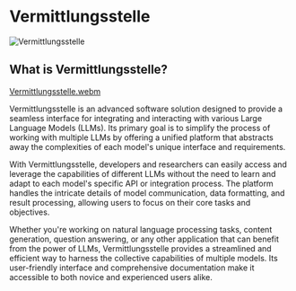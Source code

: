 # Vermittlungsstelle

![Vermittlungsstelle](https://github.com/lemon-mint/vermittlungsstelle/assets/55233766/59c5db0a-f496-4c34-9838-a321bac7a8b4)

## What is Vermittlungsstelle?

[Vermittlungsstelle.webm](https://github.com/lemon-mint/vermittlungsstelle/assets/55233766/7701c396-8244-4edd-87a0-703aa5afd82e)

Vermittlungsstelle is an advanced software solution designed to provide a seamless interface for integrating and interacting with various Large Language Models (LLMs). Its primary goal is to simplify the process of working with multiple LLMs by offering a unified platform that abstracts away the complexities of each model's unique interface and requirements.

With Vermittlungsstelle, developers and researchers can easily access and leverage the capabilities of different LLMs without the need to learn and adapt to each model's specific API or integration process. The platform handles the intricate details of model communication, data formatting, and result processing, allowing users to focus on their core tasks and objectives.

Whether you're working on natural language processing tasks, content generation, question answering, or any other application that can benefit from the power of LLMs, Vermittlungsstelle provides a streamlined and efficient way to harness the collective capabilities of multiple models. Its user-friendly interface and comprehensive documentation make it accessible to both novice and experienced users alike.
